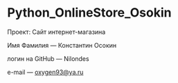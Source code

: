 # Python_OnlineStore_Osokin

Проект: Сайт интернет-магазина

Имя Фамилия — Константин Осокин

логин на GitHub — Nilondes

e-mail — oxygen93@ya.ru
